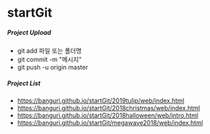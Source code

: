# startGit 

##### Project Upload 
* git add 파일 또는 폴더명 
* git commit -m "메시지" 
* git push -u origin master 

##### Project List 
* https://banguri.github.io/startGit/2019tulip/web/index.html 
* https://banguri.github.io/startGit/2018christmas/web/index.html 
* https://banguri.github.io/startGit/2018halloween/web/intro.html 
* https://banguri.github.io/startGit/megawave2018/web/index.html 
